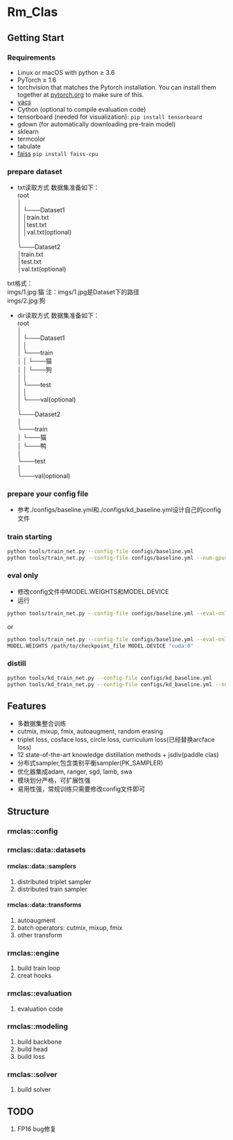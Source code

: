 # Rm_Clas

## Getting Start

### Requirements

- Linux or macOS with python ≥ 3.6
- PyTorch ≥ 1.6
- torchvision that matches the Pytorch installation. You can install them together at [pytorch.org](https://pytorch.org/) to make sure of this.
- [yacs](https://github.com/rbgirshick/yacs)
- Cython (optional to compile evaluation code)
- tensorboard (needed for visualization): `pip install tensorboard`
- gdown (for automatically downloading pre-train model)
- sklearn
- termcolor
- tabulate
- [faiss](https://github.com/facebookresearch/faiss) `pip install faiss-cpu`

### prepare dataset
* txt读取方式
数据集准备如下：  
root  
│         
│
└───Dataset1  
│   │train.txt      
│   │test.txt  
│   │val.txt(optional)      
│   
└───Dataset2  
    │train.txt      
    │test.txt  
    │val.txt(optional)   

txt格式：  
imgs/1.jpg:猫  注：imgs/1.jpg是Dataset下的路径  
imgs/2.jpg:狗 
* dir读取方式
数据集准备如下：  
root  
│         
│
└───Dataset1  
│   │      
│   └───train  
│   │   └───猫     
│   │   └───狗      
│   │      
│   └───test  
│   │      
│   └───val(optional)   
│   
└───Dataset2  
    │      
    └───train   
    │   └───猫     
    │   └───鸭   
    │      
    └───test  
    │      
    └───val(optional)   
### prepare your config file
* 参考./configs/baseline.yml和./configs/kd_baseline.yml设计自己的config文件

### train starting
```bash
python tools/train_net.py --config-file configs/baseline.yml  
python tools/train_net.py --config-file configs/baseline.yml --num-gpus 4  
```
### eval only
* 修改config文件中MODEL.WEIGHTS和MODEL.DEVICE
* 运行
```bash
python tools/train_net.py --config-file configs/baseline.yml --eval-only
```
or  
```bash
python tools/train_net.py --config-file configs/baseline.yml --eval-only \
MODEL.WEIGHTS /path/to/checkpoint_file MODEL.DEVICE "cuda:0"
```
### distill
```bash
python tools/kd_train_net.py --config-file configs/kd_baseline.yml
python tools/kd_train_net.py --config-file configs/kd_baseline.yml --num-gpus 4 
```

## Features
* 多数据集整合训练
* cutmix, mixup, fmix, autoaugment, random erasing
* triplet loss, cosface loss, circle loss, curriculum loss(已经替换arcface loss)
* 12 state-of-the-art knowledge distillation methods + jsdiv(paddle clas)
* 分布式sampler,包含类别平衡sampler(PK_SAMPLER)
* 优化器集成adam, ranger, sgd, lamb, swa
* 模块划分严格，可扩展性强
* 易用性强，常规训练只需要修改config文件即可

## Structure
### rmclas::config

### rmclas::data::datasets
#### rmclas::data::samplers
1. distributed triplet sampler
2. distributed train sampler

#### rmclas::data::transforms
1. autoaugment
2. batch operators: cutmix, mixup, fmix
3. other transform

### rmclas::engine
1. build train loop
2. creat hooks

### rmclas::evaluation
1. evaluation code

### rmclas::modeling
1. build backbone
2. build head
3. build loss

### rmclas::solver
1. build solver

## TODO
1. FP16 bug修复